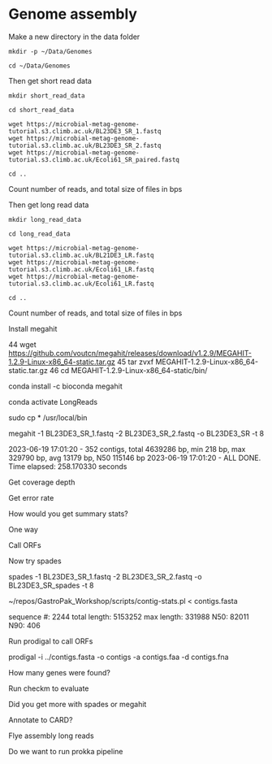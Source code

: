 # Genome assembly

Make a new directory in the data folder

    mkdir -p ~/Data/Genomes

    cd ~/Data/Genomes


Then get short read data

    mkdir short_read_data

    cd short_read_data

    wget https://microbial-metag-genome-tutorial.s3.climb.ac.uk/BL23DE3_SR_1.fastq
    wget https://microbial-metag-genome-tutorial.s3.climb.ac.uk/BL23DE3_SR_2.fastq
    wget https://microbial-metag-genome-tutorial.s3.climb.ac.uk/Ecoli61_SR_paired.fastq
    
    cd ..
    
Count number of reads, and total size of files in bps


Then get long read data

    mkdir long_read_data

    cd long_read_data

    wget https://microbial-metag-genome-tutorial.s3.climb.ac.uk/BL21DE3_LR.fastq
    wget https://microbial-metag-genome-tutorial.s3.climb.ac.uk/Ecoli61_LR.fastq
    wget https://microbial-metag-genome-tutorial.s3.climb.ac.uk/Ecoli61_LR.fastq

    cd ..
Count number of reads, and total size of files in bps






Install megahit

   44  wget https://github.com/voutcn/megahit/releases/download/v1.2.9/MEGAHIT-1.2.9-Linux-x86_64-static.tar.gz
   45  tar zvxf MEGAHIT-1.2.9-Linux-x86_64-static.tar.gz
   46  cd MEGAHIT-1.2.9-Linux-x86_64-static/bin/

conda install -c bioconda megahit

conda activate LongReads

sudo cp * /usr/local/bin



megahit -1 BL23DE3_SR_1.fastq -2 BL23DE3_SR_2.fastq -o BL23DE3_SR -t 8


2023-06-19 17:01:20 - 352 contigs, total 4639286 bp, min 218 bp, max 329790 bp, avg 13179 bp, N50 115146 bp
2023-06-19 17:01:20 - ALL DONE. Time elapsed: 258.170330 seconds


Get coverage depth 

Get error rate

How would you get summary stats?

One way



Call ORFs 

Now try spades

spades -1 BL23DE3_SR_1.fastq -2 BL23DE3_SR_2.fastq -o BL23DE3_SR_spades -t 8

~/repos/GastroPak_Workshop/scripts/contig-stats.pl < contigs.fasta 

sequence #: 2244	total length: 5153252	max length: 331988	N50: 82011	N90: 406

Run prodigal to call ORFs

prodigal -i ../contigs.fasta -o contigs -a contigs.faa -d contigs.fna

How many genes were found?

Run checkm to evaluate

Did you get more with spades or megahit

Annotate to CARD?

Flye assembly long reads

Do we want to run prokka pipeline
